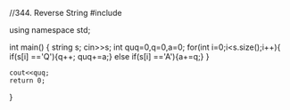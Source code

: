 //344. Reverse String
#include <iostream>

using namespace std;

int main()
{
    string s;
    cin>>s;
    int quq=0,q=0,a=0;
    for(int i=0;i<s.size();i++){
            if(s[i] =='Q'){q++; quq+=a;}
            else if(s[i] =='A'){a+=q;}
    }

    cout<<quq;
    return 0;
}
